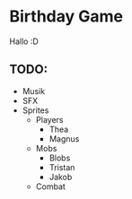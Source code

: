 # Birthday Game

Hallo :D

## TODO:

- Musik
- SFX
- Sprites
  - Players
    - Thea
    - Magnus
  - Mobs
    - Blobs
    - Tristan
    - Jakob
  - Combat

